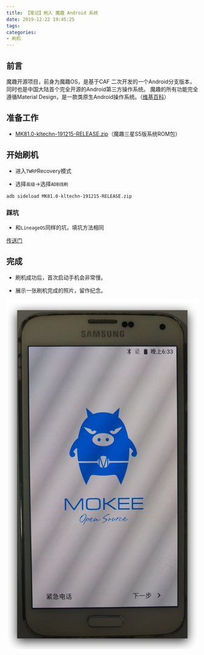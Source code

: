```yaml
---
title: 【笔记】刷入 魔趣 Android 系统
date: 2019-12-22 19:45:25
tags:
categories:
- 刷机
---
```


## 前言

魔趣开源项目，前身为魔趣OS，是基于CAF 二次开发的一个Android分支版本，同时也是中国大陆首个完全开源的Android第三方操作系统。 魔趣的所有功能完全遵循Material Design，是一款类原生Android操作系统。（[维基百科](https://zh.wikipedia.org/zh-cn/魔趣)）

<!-- more -->

## 准备工作

- [MK81.0-kltechn-191215-RELEASE.zip](https://download.mokeedev.com)（魔趣三星S5版系统ROM包）

## 开始刷机

- 进入`TWRP`Recovery模式

- 选择`高级`->选择`ADB线刷`

``` bash
adb sideload MK81.0-kltechn-191215-RELEASE.zip
```

### 踩坑

- 和`LineageOS`同样的坑，填坑方法相同

[传送门](https://feiju12138.github.io/2019/11/21/刷入LineageOSAndroid系统/#踩坑)

## 完成

- 刷机成功后，首次启动手机会非常慢。

- 展示一张刷机完成的照片，留作纪念。

![01.png](/images/20191222194525/01.png)

